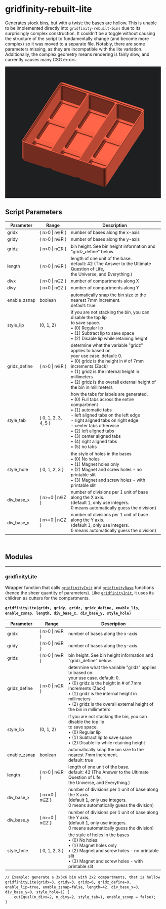 # gridfinity-rebuilt-lite

Generates stock bins, but with a twist: the bases are hollow. This is unable to be implemented directly into `gridfinity-rebuilt-bins` due to its surprisingly complex construction. It couldn't be a toggle without causing the structure of the script to fundamentally change (and become more complex) so it was moved to a separate file. Notably, there are some parameters missing, as they are incompatible with the lite variation. Additionally, the complex geometry means rendering is fairly slow, and currently causes many CSG errors. 

![Bin](images/lite.gif)

## Script Parameters

Parameter | Range | Description
--- | ----- | ---
gridx | { n>0 \| n∈R } | number of bases along the x-axis  
gridy | { n>0 \| n∈R } | number of bases along the y-axis  
gridz | { n>0 \| n∈R } | bin height. See bin height information and "gridz_define" below.  
length | { n>0 \| n∈R } | length of one unit of the base. <br> default: 42 (The Answer to the Ultimate Question of Life, <br>the Universe, and Everything.)
divx | { n>0 \| n∈Z }  | number of compartments along X
divy | { n>0 \| n∈Z }  | number of compartments along Y
enable_zsnap | boolean | automatically snap the bin size to the nearest 7mm increment. <br> default: true
style_lip | {0, 1, 2} | if you are not stacking the bin, you can disable the top lip <br> to save space. <br>     • (0) Regular lip <br>     • (1) Subtract lip to save space <br>     • (2) Disable lip while retaining height
gridz_define | { n>0 \| n∈R } | determine what the variable "gridz" applies to based on <br> your use case. default: 0. <br>     • (0) gridz is the height in # of 7mm increments (Zack) <br>     • (1) gridz is the internal height in millimeters <br>     • (2) gridz is the overall external height of the bin in millimeters
style_tab | { 0, 1, 2, 3, 4, 5 } | how the tabs for labels are generated. <br>     • (0) Full tabs across the entire compartment <br>     • (1) automatic tabs <br>     - left aligned tabs on the left edge<br>     - right aligned tabs on right edge<br>     -  center tabs otherwise <br>     • (2) left aligned tabs <br>     • (3) center aligned tabs <br>     • (4) right aligned tabs <br>     • (5) no tabs
style_hole | { 0, 1, 2, 3 } | the style of holes in the bases <br>     • (0) No holes <br>     • (1) Magnet holes only <br>     • (2) Magnet and screw holes - no printable slit <br>     • (3) Magnet and screw holes - with printable slit
div_base_x | { n>=0 \| n∈Z } | number of divisions per 1 unit of base along the X axis. <br>(default 1, only use integers. <br>0 means automatically guess the division)
div_base_y | { n>=0 \| n∈Z } | number of divisions per 1 unit of base along the Y axis. <br>(default 1, only use integers. <br>0 means automatically guess the division)

<br>

## Modules

---

### gridfinityLite

Wrapper function that calls [`gridfinityInit`](bins.md#gridfinityInit) and [`gridfinityBase`](bins.md#gridfinityBase) functions (hence the sheer quantity of parameters). Like [`gridfinityInit`](bins.md#gridfinityInit), it uses its children as cutters for the compartments. 

**`gridfinityLite(gridx, gridy, gridz, gridz_define, enable_lip, enable_zsnap, length, div_base_x, div_base_y, style_hole)`**

Parameter | Range | Description
--- | ----- | ---
gridx | { n>0 \| n∈R } | number of bases along the x-axis  
gridy | { n>0 \| n∈R } | number of bases along the y-axis  
gridz | { n>0 \| n∈R } | bin height. See bin height information and "gridz_define" below.  
gridz_define | { n>0 \| n∈R } | determine what the variable "gridz" applies to based on <br> your use case. default: 0. <br>     • (0) gridz is the height in # of 7mm increments (Zack) <br>     • (1) gridz is the internal height in millimeters <br>     • (2) gridz is the overall external height of the bin in millimeters
style_lip | {0, 1, 2} | if you are not stacking the bin, you can disable the top lip <br> to save space. <br>     • (0) Regular lip <br>     • (1) Subtract lip to save space <br>     • (2) Disable lip while retaining height
enable_zsnap | boolean | automatically snap the bin size to the nearest 7mm increment. <br> default: true
length | { n>0 \| n∈R } | length of one unit of the base. <br> default: 42 (The Answer to the Ultimate Question of Life, <br>the Universe, and Everything.)
div_base_x | { n>=0 \| n∈Z } | number of divisions per 1 unit of base along the X axis. <br>(default 1, only use integers. <br>0 means automatically guess the division)
div_base_y | { n>=0 \| n∈Z } | number of divisions per 1 unit of base along the Y axis. <br>(default 1, only use integers. <br>0 means automatically guess the division)
style_hole | { 0, 1, 2, 3 } | the style of holes in the bases <br>     • (0) No holes <br>     • (1) Magnet holes only <br>     • (2) Magnet and screw holes - no printable slit <br>     • (3) Magnet and screw holes - with printable slit

```
// Example: generate a 3x3x6 bin with 2x2 compartments, that is hollow
gridfinityLite(gridx=3, gridy=3, gridz=6, gridz_define=0, enable_lip=true, enable_zsnap=false, length=42, div_base_x=0, div_base_y=0, style_hole=1) {
    cutEqual(n_divx=2, n_divy=2, style_tab=1, enable_scoop = false);
}
```